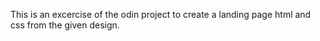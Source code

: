 This is an excercise of the odin project to create a landing page html and css from the given design.
